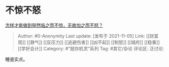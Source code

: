 # 不惊不怒
[怎样才能做到猝然临之而不惊，无故加之而不怒？](https://www.zhihu.com/question/277118659/answer/2208590723)

> Author: #0-Anonymity
> Last update: [发布于 2021-11-05]
> Link: [[财富观]] [[静气]] [[反压力]] [[逃避伤害]] [[凶不起]] [[制怒]] [[城府]] [[稳重]] [[学好会计]]
> Category: #“就你机灵”系列
> Tag: #其它/杂论
> 评论区:
> 泛讨论:

睡瓷实点。
